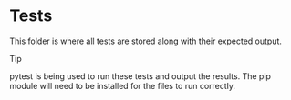 # Tests

This folder is where all tests are stored along with their expected output.

> [!TIP]
> pytest is being used to run these tests and output the results. The pip module will need to be installed for the files to run correctly.